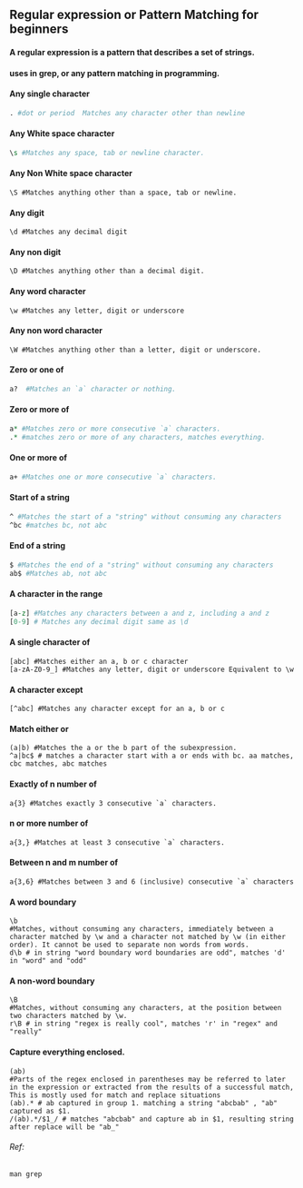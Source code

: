 ## Regular expression or Pattern Matching for beginners

#### A regular expression is a pattern that describes a set of strings.

#### uses in grep, or any pattern matching in programming.

#### Any single character

```perl
. #dot or period  Matches any character other than newline
```

#### Any White space character

```perl
\s #Matches any space, tab or newline character.
```

#### Any Non White space character

```shell
\S #Matches anything other than a space, tab or newline.
```

#### Any digit

```shell
\d #Matches any decimal digit
```

#### Any non digit

```shell
\D #Matches anything other than a decimal digit.
```

#### Any word character

```shell
\w #Matches any letter, digit or underscore
```

#### Any non word character 

```shell
\W #Matches anything other than a letter, digit or underscore.
```

#### Zero or one of

```perl
a?  #Matches an `a` character or nothing. 
```

#### Zero or more of

```perl
a* #Matches zero or more consecutive `a` characters.
.* #matches zero or more of any characters, matches everything.
```

#### One or more of

```perl
a+ #Matches one or more consecutive `a` characters.
```

#### Start of a string

```perl
^ #Matches the start of a "string" without consuming any characters
^bc #matches bc, not abc
```

#### End of a string

```perl
$ #Matches the end of a "string" without consuming any characters
ab$ #Matches ab, not abc
```

#### A character in the range

```perl
[a-z] #Matches any characters between a and z, including a and z
[0-9] # Matches any decimal digit same as \d
```

#### A single character of

```perl6
[abc] #Matches either an a, b or c character
[a-zA-Z0-9_] #Matches any letter, digit or underscore Equivalent to \w
```

#### A character except

```perl6
[^abc] #Matches any character except for an a, b or c
```

#### Match either  or 

```shell
(a|b) #Matches the a or the b part of the subexpression.
^a|bc$ # matches a character start with a or ends with bc. aa matches, cbc matches, abc matches
```

#### Exactly of n number of

```shell
a{3} #Matches exactly 3 consecutive `a` characters.
```

#### n or more number of

```shell
a{3,} #Matches at least 3 consecutive `a` characters.
```

#### Between n and m number of 

```shell
a{3,6} #Matches between 3 and 6 (inclusive) consecutive `a` characters
```

#### A word boundary

```shell
\b
#Matches, without consuming any characters, immediately between a character matched by \w and a character not matched by \w (in either order). It cannot be used to separate non words from words.
d\b # in string "word boundary word boundaries are odd", matches 'd' in "word" and "odd" 
```

#### A non-word boundary 

```shell
\B
#Matches, without consuming any characters, at the position between two characters matched by \w.
r\B # in string "regex is really cool", matches 'r' in "regex" and "really"
```

#### Capture everything enclosed.

```shell
(ab)
#Parts of the regex enclosed in parentheses may be referred to later in the expression or extracted from the results of a successful match, This is mostly used for match and replace situations
(ab).* # ab captured in group 1. matching a string "abcbab" , "ab" captured as $1.
/(ab).*/$1_/ # matches "abcbab" and capture ab in $1, resulting string after replace will be "ab_"

```

###### Ref:

[regex 101]: https://regex101.com/

```shell
man grep
```

